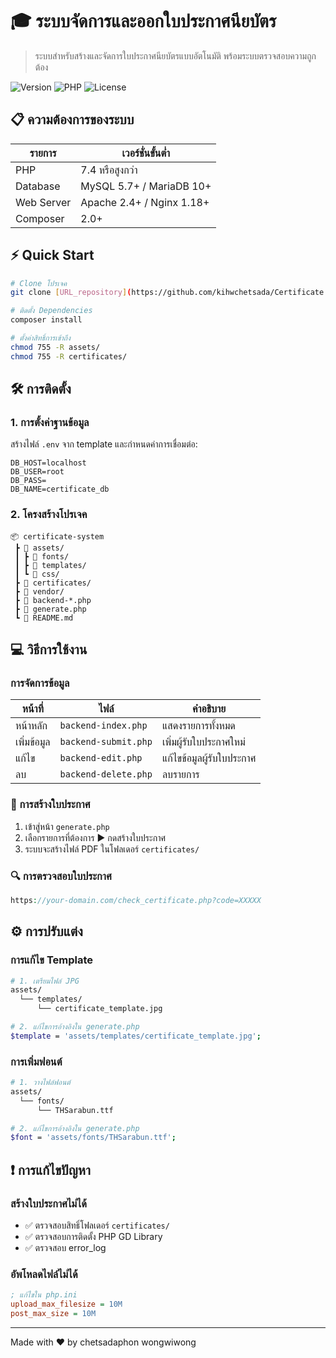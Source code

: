 # 🎓 ระบบจัดการและออกใบประกาศนียบัตร

> ระบบสำหรับสร้างและจัดการใบประกาศนียบัตรแบบอัตโนมัติ พร้อมระบบตรวจสอบความถูกต้อง

![Version](https://img.shields.io/badge/version-1.0.0-blue)
![PHP](https://img.shields.io/badge/PHP-7.4+-green)
![License](https://img.shields.io/badge/license-MIT-orange)

## 📋 ความต้องการของระบบ

| รายการ | เวอร์ชั่นขั้นต่ำ |
|--------|----------------|
| PHP | 7.4 หรือสูงกว่า |
| Database | MySQL 5.7+ / MariaDB 10+ |
| Web Server | Apache 2.4+ / Nginx 1.18+ |
| Composer | 2.0+ |

## ⚡ Quick Start

```bash
# Clone โปรเจค
git clone [URL_repository](https://github.com/kihwchetsada/Certificate.git)

# ติดตั้ง Dependencies
composer install

# ตั้งค่าสิทธิ์การเข้าถึง
chmod 755 -R assets/
chmod 755 -R certificates/
```

## 🛠️ การติดตั้ง

### 1. การตั้งค่าฐานข้อมูล

สร้างไฟล์ `.env` จาก template และกำหนดค่าการเชื่อมต่อ:

```env
DB_HOST=localhost
DB_USER=root
DB_PASS=
DB_NAME=certificate_db
```

### 2. โครงสร้างโปรเจค

```
📦 certificate-system
 ┣ 📂 assets/
 ┃ ┣ 📂 fonts/
 ┃ ┣ 📂 templates/
 ┃ ┗ 📂 css/
 ┣ 📂 certificates/
 ┣ 📂 vendor/
 ┣ 📜 backend-*.php
 ┣ 📜 generate.php
 ┗ 📜 README.md
```

## 💻 วิธีการใช้งาน

### การจัดการข้อมูล

| หน้าที่ | ไฟล์ | คำอธิบาย |
|--------|------|----------|
| หน้าหลัก | `backend-index.php` | แสดงรายการทั้งหมด |
| เพิ่มข้อมูล | `backend-submit.php` | เพิ่มผู้รับใบประกาศใหม่ |
| แก้ไข | `backend-edit.php` | แก้ไขข้อมูลผู้รับใบประกาศ |
| ลบ | `backend-delete.php` | ลบรายการ |

### 🎨 การสร้างใบประกาศ

1. เข้าสู่หน้า `generate.php`
2. เลือกรายการที่ต้องการ ▶️ กดสร้างใบประกาศ
3. ระบบจะสร้างไฟล์ PDF ในโฟลเดอร์ `certificates/`

### 🔍 การตรวจสอบใบประกาศ

```php
https://your-domain.com/check_certificate.php?code=XXXXX
```

## ⚙️ การปรับแต่ง

### การแก้ไข Template

```bash
# 1. เตรียมไฟล์ JPG
assets/
  └── templates/
      └── certificate_template.jpg

# 2. แก้ไขการอ้างอิงใน generate.php
$template = 'assets/templates/certificate_template.jpg';
```

### การเพิ่มฟอนต์

```bash
# 1. วางไฟล์ฟอนต์
assets/
  └── fonts/
      └── THSarabun.ttf

# 2. แก้ไขการอ้างอิงใน generate.php
$font = 'assets/fonts/THSarabun.ttf';
```

## ❗ การแก้ไขปัญหา

### สร้างใบประกาศไม่ได้

- ✅ ตรวจสอบสิทธิ์โฟลเดอร์ `certificates/`
- ✅ ตรวจสอบการติดตั้ง PHP GD Library
- ✅ ตรวจสอบ error_log

### อัพโหลดไฟล์ไม่ได้

```ini
; แก้ไขใน php.ini
upload_max_filesize = 10M
post_max_size = 10M
```


---
Made with ❤️ by chetsadaphon wongwiwong
